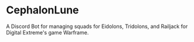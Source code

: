 # CephalonLune
A Discord Bot for managing squads for Eidolons, Tridolons, and Railjack for Digital Extreme's game Warframe.
